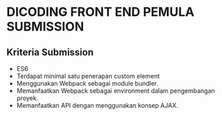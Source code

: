 # DICODING FRONT END PEMULA SUBMISSION

## Kriteria Submission

- ES6
- Terdapat minimal satu penerapan custom element
- Menggunakan Webpack sebagai module bundler.
- Memanfaatkan Webpack sebagai environment dalam pengembangan proyek.
- Memanfaatkan API dengan menggunakan konsep AJAX.
